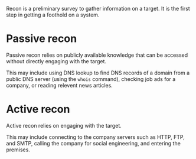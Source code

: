 Recon is a preliminary survey to gather information on a target. It is the first step in getting a foothold on a system.

# Passive recon
Passive recon relies on publicly available knowledge that can be accessed without directly engaging with the target.

This may include using DNS lookup to find DNS records of a domain from a public DNS server (using the `whois` command), checking job ads for a company, or reading relevent news articles.

# Active recon
Active recon relies on engaging with the target.

This may include connecting to the company servers such as HTTP, FTP, and SMTP, calling the company for social engineering, and entering the premises.